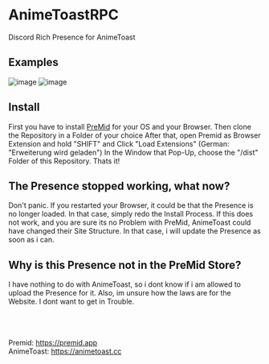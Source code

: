 # AnimeToastRPC
Discord Rich Presence for AnimeToast

## Examples
![image](https://user-images.githubusercontent.com/55353244/159084827-a03d6b30-5e7e-4f32-80ad-9963e8168c96.png)
![image](https://user-images.githubusercontent.com/55353244/159084863-95956e5c-47ba-43d6-b593-58bde7cf2f65.png)

## Install
First you have to install <a href="https://premid.app/">PreMid</a> for your OS and your Browser.
Then clone the Repository in a Folder of your choice
After that, open Premid as Browser Extension and hold "SHIFT" and Click "Load Extensions" (German: "Erweiterung wird geladen")
In the Window that Pop-Up, choose the "/dist" Folder of this Repository.
Thats it!

## The Presence stopped working, what now?
Don't panic. If you restarted your Browser, it could be that the Presence is no longer loaded. In that case, simply redo the Install Process.
If this does not work, and you are sure its no Problem with PreMid, AnimeToast could have changed their Site Structure. In that case, i will update the Presence as soon as i can.

## Why is this Presence not in the PreMid Store?
I have nothing to do with AnimeToast, so i dont know if i am allowed to upload the Presence for it. Also, im unsure how the laws are for the Website. I dont want to get in Trouble.

<br><br><br>
Premid: https://premid.app <br>
AnimeToast: https://animetoast.cc
